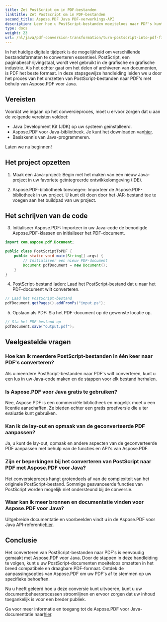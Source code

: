 ```yaml
---
title: Zet PostScript om in PDF-bestanden
linktitle: Zet PostScript om in PDF-bestanden
second_title: Aspose.PDF Java PDF-verwerkings-API
description: Leer hoe u PostScript-bestanden moeiteloos naar PDF's kunt converteren met Aspose.PDF voor Java. Volg onze stapsgewijze handleiding voor een naadloze transformatie van bestandsformaten.
type: docs
weight: 23
url: /nl/java/pdf-conversion-transformation/turn-postscript-into-pdf-files/
---
```


In het huidige digitale tijdperk is de mogelijkheid om verschillende bestandsformaten te converteren essentieel. PostScript, een paginabeschrijvingstaal, wordt veel gebruikt in de grafische en grafische industrie. Als het echter gaat om het delen of archiveren van documenten, is PDF het beste formaat. In deze stapsgewijze handleiding leiden we u door het proces van het omzetten van PostScript-bestanden naar PDF's met behulp van Aspose.PDF voor Java. 

## Vereisten

Voordat we ingaan op het conversieproces, moet u ervoor zorgen dat u aan de volgende vereisten voldoet:

- Java Development Kit (JDK) op uw systeem geïnstalleerd.
-  Aspose.PDF voor Java-bibliotheek. Je kunt het downloaden van[hier](https://releases.aspose.com/pdf/java/).
- Basiskennis van Java-programmeren.

Laten we nu beginnen!

## Het project opzetten

1. Maak een Java-project: Begin met het maken van een nieuw Java-project in uw favoriete geïntegreerde ontwikkelomgeving (IDE).

2. Aspose.PDF-bibliotheek toevoegen: Importeer de Aspose.PDF-bibliotheek in uw project. U kunt dit doen door het JAR-bestand toe te voegen aan het buildpad van uw project.

## Het schrijven van de code

3. Initialiseer Aspose.PDF: Importeer in uw Java-code de benodigde Aspose.PDF-klassen en initialiseer het PDF-document.

```java
import com.aspose.pdf.Document;

public class PostScriptToPDF {
    public static void main(String[] args) {
        // Initialiseer een nieuw PDF-document
        Document pdfDocument = new Document();
    }
}
```

4. PostScript-bestand laden: Laad het PostScript-bestand dat u naar het PDF-document wilt converteren.

```java
// Laad het PostScript-bestand
pdfDocument.getPages().addFromPs("input.ps");
```

5. Opslaan als PDF: Sla het PDF-document op de gewenste locatie op.

```java
// Sla het PDF-bestand op
pdfDocument.save("output.pdf");
```

## Veelgestelde vragen

### Hoe kan ik meerdere PostScript-bestanden in één keer naar PDF's converteren?

Als u meerdere PostScript-bestanden naar PDF's wilt converteren, kunt u een lus in uw Java-code maken en de stappen voor elk bestand herhalen.

### Is Aspose.PDF voor Java gratis te gebruiken?

Nee, Aspose.PDF is een commerciële bibliotheek en mogelijk moet u een licentie aanschaffen. Ze bieden echter een gratis proefversie die u ter evaluatie kunt gebruiken.

### Kan ik de lay-out en opmaak van de geconverteerde PDF aanpassen?

Ja, u kunt de lay-out, opmaak en andere aspecten van de geconverteerde PDF aanpassen met behulp van de functies en API's van Aspose.PDF.

### Zijn er beperkingen bij het converteren van PostScript naar PDF met Aspose.PDF voor Java?

Het conversieproces hangt grotendeels af van de complexiteit van het originele PostScript-bestand. Sommige geavanceerde functies van PostScript worden mogelijk niet ondersteund bij de conversie.

### Waar kan ik meer bronnen en documentatie vinden voor Aspose.PDF voor Java?

 Uitgebreide documentatie en voorbeelden vindt u in de Aspose.PDF voor Java API-referentie[hier](https://reference.aspose.com/pdf/java/).

## Conclusie

Het converteren van PostScript-bestanden naar PDF's is eenvoudig gemaakt met Aspose.PDF voor Java. Door de stappen in deze handleiding te volgen, kunt u uw PostScript-documenten moeiteloos omzetten in het breed compatibele en draagbare PDF-formaat. Ontdek de aanpassingsopties van Aspose.PDF om uw PDF's af te stemmen op uw specifieke behoeften.

Nu u heeft geleerd hoe u deze conversie kunt uitvoeren, kunt u uw documentbeheerprocessen stroomlijnen en ervoor zorgen dat uw inhoud toegankelijk is voor een breder publiek.

 Ga voor meer informatie en toegang tot de Aspose.PDF voor Java-documentatie naar[hier](https://reference.aspose.com/pdf/java/).